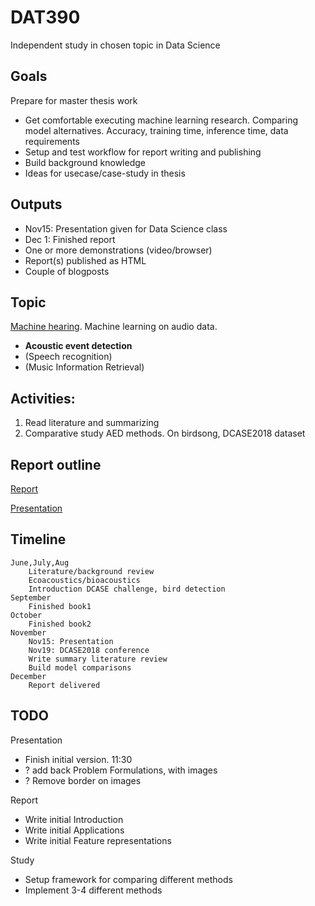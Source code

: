 
# DAT390

Independent study in chosen topic in Data Science

## Goals

Prepare for master thesis work

* Get comfortable executing machine learning research.
Comparing model alternatives. Accuracy, training time, inference time, data requirements
* Setup and test workflow for report writing and publishing
* Build background knowledge
* Ideas for usecase/case-study in thesis

## Outputs

* Nov15: Presentation given for Data Science class
* Dec 1: Finished report
* One or more demonstrations (video/browser)
* Report(s) published as HTML
* Couple of blogposts

## Topic

[Machine hearing](../machinehearing). Machine learning on audio data.

* **Acoustic event detection**
* (Speech recognition)
* (Music Information Retrieval)

## Activities:

1. Read literature and summarizing 
2. Comparative study AED methods. On birdsong, DCASE2018 dataset

## Report outline
[Report](./report.md)

[Presentation](./presentation.md)

## Timeline

    June,July,Aug
        Literature/background review
        Ecoacoustics/bioacoustics
        Introduction DCASE challenge, bird detection 
    September
        Finished book1
    October
        Finished book2
    November
        Nov15: Presentation
        Nov19: DCASE2018 conference
        Write summary literature review
        Build model comparisons
    December
        Report delivered


## TODO

Presentation

* Finish initial version. 11:30
* ? add back Problem Formulations, with images
* ? Remove border on images
 

Report

* Write initial Introduction
* Write initial Applications
* Write initial Feature representations

Study

* Setup framework for comparing different methods
* Implement 3-4 different methods



